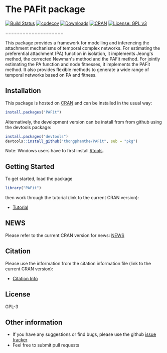 # The PAFit package
[![Build Status](https://travis-ci.org/thongphamthe/PAFit.png?branch=master)](https://travis-ci.org/thongphamthe/PAFit)
[![codecov](https://codecov.io/gh/thongphamthe/PAFit/branch/master/graph/badge.svg)](https://codecov.io/gh/thongphamthe/PAFit)
[![Downloads](http://cranlogs.r-pkg.org/badges/PAFit?color=brightgreen)](http://cran.rstudio.com/package=PAFit)
[![CRAN](http://www.r-pkg.org/badges/version/PAFit)](http://cran.rstudio.com/package=PAFit)
[![License: GPL v3](https://img.shields.io/badge/License-GPL%20v3-blue.svg)](http://www.gnu.org/licenses/gpl-3.0)

====================

This package provides a framework for modelling and inferencing the attachment mechanisms of temporal complex networks. For estimating the preferential attachment (PA) function in isolation, it implements Jeong's method, the corrected Newman's method and the PAFit method. For jointly estimating the PA function and node fitnesses, it implements the PAFit method. It also provides flexible methods to generate a wide range of temporal networks based on PA and fitness.   

Installation
------------

This package is hosted on [CRAN](http://cran.r-project.org/web/packages/PAFit/) and can be installed in the usual way:
```r
install.packages("PAFit")
```
Alternatively, the development version can be install from from github using the devtools package:
```r
install.packages("devtools")
devtools::install_github("thongphamthe/PAFit", sub = "pkg")
```

Note: Windows users have to first install [Rtools](http://cran.rstudio.com/bin/windows/Rtools/).

Getting Started
---------------

To get started, load the package
```r
library("PAFit")
```
then work through the tutorial (link to the current CRAN version):

 * [Tutorial](https://cran.r-project.org/web/packages/PAFit/vignettes/Tutorial.pdf)

NEWS
---------------

Please refer to the current CRAN version for news:
[NEWS](https://cran.r-project.org/web/packages/PAFit/NEWS)

Citation
---------------

Please use the information from the citation information file (link to the current CRAN version): 

 * [Citation Info](https://cran.r-project.org/web/packages/PAFit/citation.html)
 
License
-----------------
GPL-3

Other information
-----------------

 * If you have any suggestions or find bugs, please use the github [issue tracker](https://github.com/thongphamthe/PAFit/issues)
 * Feel free to submit pull requests
